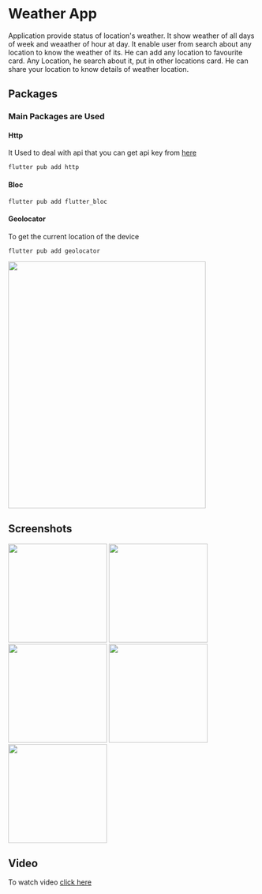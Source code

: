 # Weather App

Application provide status of location's weather. It show weather of all days of week and weaather of hour at day.
It enable user from search about any location to know the weather of its.
He can add any location to favourite card.
Any Location, he search about it, put in other locations card.
He can share your location to know details of weather location. 

## Packages

### Main Packages are Used

#### Http
It Used to deal with api that you can get api key from [here](https://www.weatherapi.com/)
```
flutter pub add http
```
 
#### Bloc
```
flutter pub add flutter_bloc
```

#### Geolocator
To get the current location of the device
```
flutter pub add geolocator
```

<div>
<img src="https://github.com/Abdullah-mamdouh/weather_app/assets/67171486/4212adf3-e4ab-4dd0-96b5-817549370701" width="400" height = "500">
</div>


## Screenshots 

<div>
<img src="https://user-images.githubusercontent.com/67171486/187288658-1ef65325-12e3-411c-a1ac-3e90cf022e7c.png" width="200">
<img src="https://user-images.githubusercontent.com/67171486/187288764-5c0d0b25-a252-4d6f-97c0-b82ae1f735e5.png" width="200">
<img src="https://user-images.githubusercontent.com/67171486/187288829-59d09dd8-b9a3-43a2-8195-ac55a3d1ad0e.png" width="200">
<img src="https://user-images.githubusercontent.com/67171486/188291875-23058a65-014a-4e03-a522-a13912b60e1c.png" width="200">
<img src="https://user-images.githubusercontent.com/67171486/188767844-1221df74-cdf9-497d-908f-824f6c619429.png" width="200">

</div>

## Video 

To watch video [click here](https://drive.google.com/file/d/11NB3_YN0Lg0nylW1m-Q4h6gTdKOMO5I7/view?usp=share_link)

